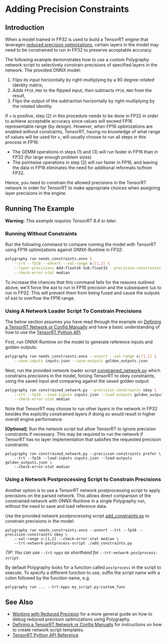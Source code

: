 # Adding Precision Constraints

## Introduction

When a model trained in FP32 is used to build a TensorRT engine that leverages
[reduced precision optimizations](https://docs.nvidia.com/deeplearning/tensorrt/developer-guide/index.html#reduced-precision),
certain layers in the model may need to be constrained to run in FP32 to
preserve acceptable accuracy.

The following example demonstrates how to use a custom Polygraphy network script
to selectively constrain precisions of specified layers in the network. The
provided ONNX model:

1. Flips its input horizontally by right-multiplying by a 90 degree rotated identity matrix,
2. Adds `FP16_MAX` to the flipped input, then subtracts `FP16_MAX` from the result,
3. Flips the output of the subtraction horizontally by right-multiplying by the rotated identity.

If `x` is positive, step (2) in this procedure needs to be done in FP32 in
order to achieve acceptable accuracy since values will exceed FP16 representable
range (by design).  However, when FP16 optimizations are enabled without
constraints, TensorRT, having no knowledge of what range of values will be used
for `x`, will usually choose to run all steps in this process in FP16:

* The GEMM operations in steps (1) and (3) will run faster in FP16 than in FP32
  (for large enough problem sizes)
* The pointwise operations in step (2) will run faster in FP16, and leaving the
  data in FP16 eliminates the need for additional reformats to/from FP32.

Hence, you need to constrain the allowed precisions in the TensorRT network in
order for TensorRT to make appropriate choices when assigning layer precisions
in the engine.

## Running The Example

**Warning:** _This example requires TensorRT 8.4 or later._

### Running Without Constraints

Run the following command to compare running the model with TensorRT using FP16
optimizations against ONNX-Runtime in FP32:

<!-- Polygraphy Test: XFAIL Start -->
```bash
polygraphy run needs_constraints.onnx \
    --trt --fp16 --onnxrt --val-range x:[1,2] \
    --layer-precisions Add:float16 Sub:float32 --precision-constraints prefer \
    --check-error-stat median
```
<!-- Polygraphy Test: XFAIL End -->

To increase the chances that this command fails for the reasons outlined above,
we'll force the `Add` to run in FP16 precision and the subsequent `Sub` to run in FP32.
This will prevent them from being fused and cause the outputs of `Add` to overflow the FP16 range.


### Using A Network Loader Script To Constrain Precisions

The below section assumes you have read through the example on
[Defining a TensorRT Network or Config Manually](../../../../examples/cli/run/04_defining_a_tensorrt_network_or_config_manually)
and have a basic understanding of how to use the [TensorRT Python API](https://docs.nvidia.com/deeplearning/tensorrt/api/python_api/).

First, run ONNX-Runtime on the model to generate reference inputs and golden outputs:

```bash
polygraphy run needs_constraints.onnx --onnxrt --val-range x:[1,2] \
    --save-inputs inputs.json --save-outputs golden_outputs.json
```

Next, run the provided network loader script
[constrained_network.py](./constrained_network.py) which constrains precisions
in the model, forcing TensorRT to obey constraints, using the saved input and comparing against the saved golden output:

```bash
polygraphy run constrained_network.py --precision-constraints obey \
    --trt --fp16 --load-inputs inputs.json --load-outputs golden_outputs.json \
    --check-error-stat median
```

Note that TensorRT may choose to run other layers in the network in FP32 besides
the explicitly constrained layers if doing so would result in higher overall
engine performance.

**[Optional]**: Run the network script but allow TensorRT to ignore precision
constraints if necessary. This may be required to run the network if TensorRT
has no layer implementation that satisfies the requested precision constraints:

```
polygraphy run constrained_network.py --precision-constraints prefer \
    --trt --fp16 --load-inputs inputs.json --load-outputs golden_outputs.json \
    --check-error-stat median
```

### Using a Network Postprocessing Script to Constrain Precisions

Another option is to use a TensorRT network postprocessing script to apply precisions on the parsed network.  This allows
direct comparison of the constrained network with ONNX-Runtime in a single Polygraphy run, without the need to save and load
reference data.

Use the provided network postprocessing script [add_constraints.py](./add_constraints.py) to constrain precisions in the model:


```
polygraphy run needs_constraints.onnx --onnxrt --trt --fp16 --precision-constraints obey \
    --val-range x:[1,2] --check-error-stat median \
    --trt-network-postprocess-script ./add_constraints.py
```

*TIP: You can use `--trt-npps` as shorthand for `--trt-network-postprocess-script`.*

By default Polygraphy looks for a function called `postprocess` in the script to execute.  To specify
a different function to use, suffix the script name with a colon followed by the function name, e.g.

<!-- Polygraphy Test: Ignore Start -->
```
polygraphy run ... --trt-npps my_script.py:custom_func
```
<!-- Polygraphy Test: Ignore End -->


## See Also

* [Working with Reduced Precision](../../../../how-to/work_with_reduced_precision.md) for a more general guide on how to debug
  reduced precision optimizations using Polygraphy.
* [Defining a TensorRT Network or Config Manually](../../../../examples/cli/run/04_defining_a_tensorrt_network_or_config_manually) for
  instructions on how to create network script templates.
* [TensorRT Python API Reference](https://docs.nvidia.com/deeplearning/tensorrt/api/python_api/)
